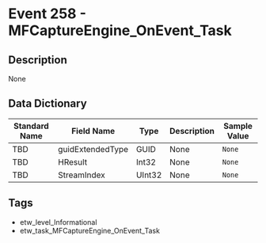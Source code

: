 # Event 258 - MFCaptureEngine_OnEvent_Task

## Description
None

## Data Dictionary
|Standard Name|Field Name|Type|Description|Sample Value|
|---|---|---|---|---|
|TBD|guidExtendedType|GUID|None|`None`|
|TBD|HResult|Int32|None|`None`|
|TBD|StreamIndex|UInt32|None|`None`|

## Tags
* etw_level_Informational
* etw_task_MFCaptureEngine_OnEvent_Task